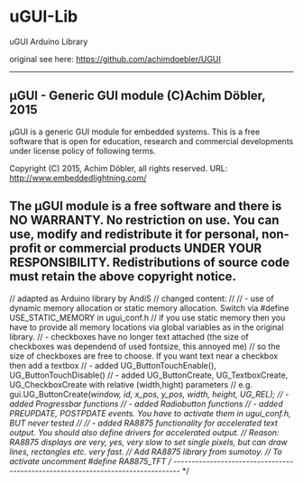 # uGUI-Lib
uGUI Arduino Library

original see here: https://github.com/achimdoebler/UGUI

--------------------------------------------------------------------------------
µGUI - Generic GUI module (C)Achim Döbler, 2015
--------------------------------------------------------------------------------

µGUI is a generic GUI module for embedded systems.
This is a free software that is open for education, research and commercial
developments under license policy of following terms.

Copyright (C) 2015, Achim Döbler, all rights reserved.
URL: http://www.embeddedlightning.com/

The µGUI module is a free software and there is NO WARRANTY.
No restriction on use. You can use, modify and redistribute it for
personal, non-profit or commercial products UNDER YOUR RESPONSIBILITY.
Redistributions of source code must retain the above copyright notice.
--------------------------------------------------------------------------------

// adapted as Arduino library by AndiS
// changed content:
//
//  - use of dynamic memory allocation or static memory allocation. Switch via #define USE_STATIC_MEMORY in ugui_conf.h
//    if you use static memory then you have to provide all memory locations via global variables as in the original library.
//  - checkboxes have no longer text attached (the size of checkboxes was dependend of used fontsize, this annoyed me)
//      so the size of checkboxes are free to choose. If you want text near a checkbox then add a textbox
//  - added UG_ButtonTouchEnable(), UG_ButtonTouchDisable()
//  - added UG_ButtonCreate, UG_TextboxCreate, UG_CheckboxCreate with relative (width,hight) parameters
//      e.g. gui.UG_ButtonCreate(*window, id, x_pos, y_pos, width, height, UG_REL);
//  - added Progressbar functions
//  - added Radiobutton functions
//  - added PREUPDATE, POSTPDATE events. You have to activate them in ugui_conf.h, BUT never tested
//
//  - added RA8875 functionality for accelerated text output. You should also define drivers for accelerated output.
//    Reason: RA8875 displays are very, yes, very slow to set single pixels, but can draw lines, rectangles etc. very fast.
//    Add RA8875 library from sumotoy.
//    To activate uncomment #define RA8875_TFT
/* -------------------------------------------------------------------------------- */

